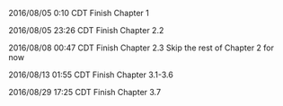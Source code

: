 
2016/08/05 0:10 CDT
Finish Chapter 1

2016/08/05 23:26 CDT
Finish Chapter 2.2

2016/08/08 00:47 CDT
Finish Chapter 2.3
Skip the rest of Chapter 2 for now

2016/08/13 01:55 CDT
Finish Chapter 3.1-3.6

2016/08/29 17:25 CDT
Finish Chapter 3.7



